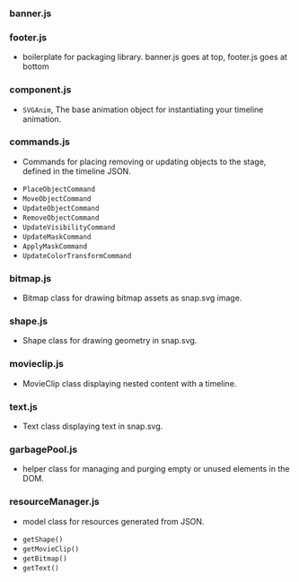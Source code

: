 
### banner.js  
### footer.js  
  - boilerplate for packaging library. banner.js goes at top, footer.js goes at bottom

### component.js  
  - `SVGAnim`, The base animation object for instantiating your timeline animation.

### commands.js  
  - Commands for placing removing or updating objects to the stage, defined in the timeline JSON.
* `PlaceObjectCommand`
* `MoveObjectCommand`
* `UpdateObjectCommand`
* `RemoveObjectCommand`
* `UpdateVisibilityCommand`
* `UpdateMaskCommand`
* `ApplyMaskCommand`
* `UpdateColorTransformCommand`

### bitmap.js
  - Bitmap class for drawing bitmap assets as snap.svg image.

### shape.js  
  - Shape class for drawing geometry in snap.svg.

### movieclip.js  
  - MovieClip class displaying nested content with a timeline.

### text.js  
  - Text class displaying text in snap.svg.

### garbagePool.js    
  - helper class for managing and purging empty or unused elements in the DOM.

### resourceManager.js  
  - model class for resources generated from JSON.
  * `getShape()`
  * `getMovieClip()`
  * `getBitmap()`
  * `getText()`
